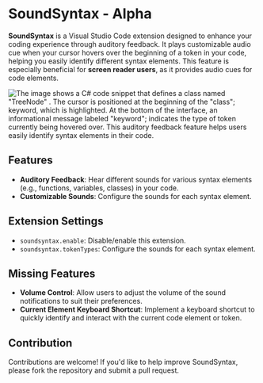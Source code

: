 # SoundSyntax - Alpha

**SoundSyntax** is a Visual Studio Code extension designed to enhance your coding experience through auditory feedback. It plays customizable audio cue when your cursor hovers over the beginning of a token in your code, helping you easily identify different syntax elements. This feature is especially beneficial for **screen reader users**, as it provides audio cues for code elements.

![The image shows a C# code snippet that defines a class named "TreeNode" . The cursor is positioned at the beginning of the "class"; keyword, which is highlighted. At the bottom of the interface, an informational message labeled "keyword"; indicates the type of token currently being hovered over. This auditory feedback feature helps users easily identify syntax elements in their code.](https://i.imgur.com/YjnxG06.png)

## Features

- **Auditory Feedback**: Hear different sounds for various syntax elements (e.g., functions, variables, classes) in your code.
- **Customizable Sounds**: Configure the sounds for each syntax element.

## Extension Settings

- `soundsyntax.enable`: Disable/enable this extension.
- `soundsyntax.tokenTypes`: Configure the sounds for each syntax element.

## Missing Features

- **Volume Control**: Allow users to adjust the volume of the sound notifications to suit their preferences.
- **Current Element Keyboard Shortcut**: Implement a keyboard shortcut to quickly identify and interact with the current code element or token.

## Contribution

Contributions are welcome! If you'd like to help improve SoundSyntax, please fork the repository and submit a pull request.
